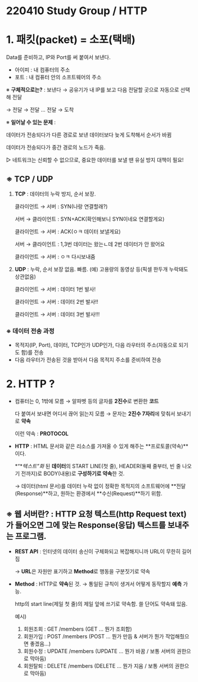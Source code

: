 # 220410 Study Group / HTTP

# 1. 패킷(packet) = 소포(택배)

Data를 준비하고, IP와 Port를 써 붙여서 보낸다.

- 아이피 : 내 컴퓨터의 주소
- 포트 : 내 컴퓨터 안의 소프트웨어의 주소

※ **구체적으로는?** : 보낸다 → 공유기가 내 IP를 보고 다음 전달할 곳으로 자동으로 선택해 전달

→ 전달 → 전달 ... 전달 → 도착

※ **일어날 수 있는 문제** : 

데이터가 전송되다가 다른 경로로 보낸 데이터보다 늦게 도착해서 순서가 바뀜

데이터가 전송되다가 중간 경로의 노드가 죽음.

▷ 네트워크는 신뢰할 수 없으므로, 중요한 데이터를 보낼 땐 유실 방지 대책이 필요!

## ※ TCP / UDP

1. **TCP** : 데이터의 누락 방지, 순서 보장.
    
    클라이언트 → 서버 : SYN(나랑 연결할래?)
    
    서버 → 클라이언트 : SYN+ACK(확인해보니 SYN이네요 연결할게요)
    
    클라이언트 → 서버 : ACK(ㅇㅋ 데이터 보낼게요)
    
    서버 → 클라이언트 : 1,3번 데이터는 왔는ㄴ데 2번 데이터가 안 왔어요
    
    클라이언트 → 서버 : ㅇㅋ 다시보내줌
    
2. **UDP** : 누락, 순서 보장 없음. 빠름. (예) 고용량의 동영상 등(픽셀 한두개 누락돼도 상관없음)
    
    클라이언트 → 서버 : 데이터 1번 발사!
    
    클라이언트 → 서버 : 데이터 2번 발사!!
    
    클라이언트 → 서버 : 데이터 3번 발사!!!
    

### ※ 데이터 전송 과정

- 목적지(IP, Port), 데이터, TCP인가 UDP인가, 다음 라우터의 주소(자동으로 되기도 함)를 전송
- 다음 라우터가 전송된 것을 받아서 다음 목적지 주소를 준비하여 전송

# 2. HTTP ?

- 컴퓨터는 0, 1밖에 모름 → 알파벳 등의 글자를 **2진수**로 변환한 **코드**
    
    다 붙여서 보내면 어디서 끊어 읽는지 모름 → 문자는 **2진수 7자리**에 맞춰서 보내기로 **약속**
    
    이런 약속 : **PROTOCOL**
    
- **HTTP** : HTML 문서와 같은 리소스를 가져올 수 있게 해주는 **프로토콜(약속)**이다.
    
    *“**텍스트”*화** 된 **데이터**의 START LINE(첫 줄), HEADER(둘째 줄부터, 빈 줄 나오기 전까지)로 BODY(내용)로 **구성하기로 약속**한 것. 
    
    → 데이터(html 문서)를 데이터 누락 없이 정확한 목적지의 소프트웨어에 **전달(Response)**하고, 원하는 환경에서 **수신(Request)**하기 위함.
    

## ※ 웹 서버란? : HTTP 요청 텍스트(http Request text)가 들어오면 그에 맞는 Response(응답) 텍스트를 보내주는 프로그램.

- **REST API** : 인터넷의 데이터 송신이 구체화되고 복잡해지니까 URL이 무한히 길어짐
    
    → **URL**은 자원만 표기하고 **Method**로 행동을 구분짓기로 약속
    
- **Method** : HTTP로 **약속**된 것. → 통일된 규칙이 생겨서 어떻게 동작할지 **예측** 가능.
    
    http의 start line(제일 첫 줄)의 제일 앞에 쓰기로 약속함. 쓸 단어도 약속돼 있음.
    
    예시)
    
    1. 회원조회 : GET /members (GET ... 뭔가 조회함)
    2. 회원가입 : POST /members (POST ... 뭔가 만듬 & 서버가 뭔가 작업해줬으면 좋겠음...)
    3. 회원수정 : UPDATE /members (UPDATE ... 뭔가 바꿈 / 보통 서버의 권한으로 막아둠)
    4. 회원탈퇴 : DELETE /members (DELETE ... 뭔가 지움 / 보통 서버의 권한으로 막아둠)